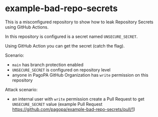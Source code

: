 # example-bad-repo-secrets

This is a misconfigured repository to show how to leak Repository Secrets using GitHub Actions.

In this repository is configured is a secret named `UNSECURE_SECRET`.

Using GitHub Action you can get the secret (catch the flag).

Scenario:
- `main` has branch protection enabled
- `UNSECURE_SECRET` is configured on repository level
- anyone in PagoPA GitHub Organization has `write` permission on this repository

Attack scenario:
- an internal user with `write` permission create a Pull Request to get `UNSECURE_SECRET` value (example Pull Request https://github.com/pagopa/example-bad-repo-secrets/pull/1)

